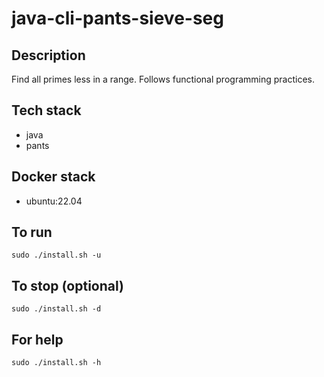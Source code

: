 # java-cli-pants-sieve-seg

## Description
Find all primes less in a range. Follows functional programming practices.

## Tech stack
- java
- pants

## Docker stack
- ubuntu:22.04

## To run
`sudo ./install.sh -u`

## To stop (optional)
`sudo ./install.sh -d`

## For help
`sudo ./install.sh -h`